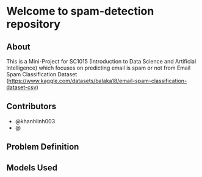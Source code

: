 # Welcome to spam-detection repository

## About 
This is a Mini-Project for SC1015 (Introduction to Data Science and Artificial Intelligence) which focuses on predicting email is spam or not from Email Spam Classification Dataset (https://www.kaggle.com/datasets/balaka18/email-spam-classification-dataset-csv)


## Contributors
- @khanhlinh003
- @

## Problem Definition 


## Models Used 
